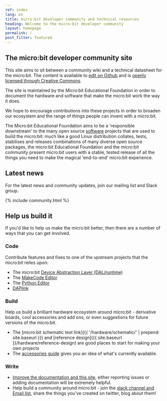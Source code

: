 ```yaml
---
ref: index
lang: en
title: micro:bit developer community and technical resources
heading: Welcome to the micro:bit developer community
layout: homepage
permalink: /
post_filter: featured
---
```


## The micro:bit developer community site

This site aims to sit between a community wiki and a technical datasheet for the micro:bit.
The content is available to [edit on Github](http://github.com/microbit-foundation/dev-docs) and is [openly licensed through Creative Commons](https://github.com/microbit-foundation/dev-docs/blob/master/LICENSE.MD).

The site is maintained by the Micro:bit Educational Foundation in order to document the hardware and software that make the micro:bit work the way it does.

We hope to encourage contributions into these projects in order to broaden our ecosystem and the range of things people can invent with a micro:bit.

The Micro:bit Educational Foundation aims to be a 'responsible downstream' to the many open source [software](https://tech.microbit.org/software/) projects that are used to build the micro:bit: much like a good Linux distribution collates, tests, stabilises and releases combinations of many diverse open source packages, the micro:bit Educational Foundation and the micro:bit community present micro:bit users with a stable, tested release of all the things you need to make the magical 'end-to-end' micro:bit experience.

## Latest news

For the latest news and community updates, join our mailing list and Slack group.

{% include community.html %}

## Help us build it

If you'd like to help us make the micro:bit better, then there are a number of ways that you can get involved.

### Code

Contribute features and fixes to one of the upstream projects that the micro:bit relies upon:

- The micro:bit [Device Abstraction Layer (DAL/runtime)](https://lancaster-university.github.io/microbit-docs/)
- The [MakeCode Editor](https://github.com/microsoft/pxt-microbit)
- The [Python Editor](https://github.com/bbcmicrobit/PythonEditor)
- [DAPlink](https://github.com/ARMmbed/DAPLink)

### Build

Help us build a brilliant hardware ecosystem around micro:bit - derivative boards, cool accessories and add ons, or even suggestions for future versions of the micro:bit.

- The [micro:bit schematic test link]({{ '/hardware/schematic/' | prepend: site.baseurl }}) and [reference design]({{ site.baseurl }}/hardware/reference-design) are good places to start for making your own projects
- The [accessories guide](https://microbit.org/buy/accessories/) gives you an idea of what's currently available.

### Write

- [Improve the documentation and this site](https://github.com/microbit-foundation/dev-docs), either reporting issues or adding documentation will be extremely helpful.
- Help build a community around micro:bit - join the [slack channel and Email list](/community/), share the things you've created on twitter, blog about them!
